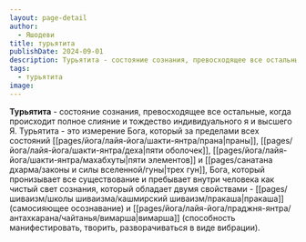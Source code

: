 ```yaml
---
layout: page-detail
author:
  - Яшодеви
title: турьятита
publishDate: 2024-09-01
description: Турьятита - состояние сознания, превосходящее все остальные, когда происходит полное слияние и тождество индивидуального я и высшего Я.
tags:
  - турьятита
image:
---
```

**Турьятита** - состояние сознания, превосходящее все остальные, когда происходит полное слияние и тождество индивидуального я и высшего Я.
Турьятита - это измерение Бога, который за пределами всех состояний [[pages/йога/лайя-йога/шакти-янтра/прана|праны]], [[pages/йога/лайя-йога/шакти-янтра/деха|пяти оболочек]], [[pages/йога/лайя-йога/шакти-янтра/махабхуты|пяти элементов]] и [[pages/санатана дхарма/законы и силы вселенной/гуны|трех гун]], Бога, который пронизывает все существование и пребывает внутри человека как чистый свет сознания, который обладает двумя свойствами - [[pages/шиваизм/школы шиваизма/кашмирский шиваизм/пракаша|пракаша]] (самосияющее осознавание) и [[pages/йога/лайя-йога/праджня-янтра/антахкарана/чайтанья/вимарша|вимарша]] (способность манифестировать, творить, разворачиваться в виде вибрации).

